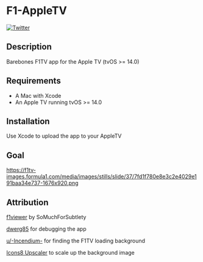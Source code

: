 # F1-AppleTV

[![Twitter](https://img.shields.io/twitter/follow/kenlpham?label=Ken%20Pham&style=social)](https://twitter.com/kenlpham)

## Description

Barebones F1TV app for the Apple TV (tvOS >= 14.0)

## Requirements

- A Mac with Xcode
- An Apple TV running tvOS >= 14.0

## Installation

Use Xcode to upload the app to your AppleTV

## Goal

https://f1tv-images.formula1.com/media/images/stills/slide/37/7fd1f780e8e3c2e4029e191baa34e737-1676x920.png

## Attribution

[f1viewer](https://github.com/SoMuchForSubtlety/f1viewer) by SoMuchForSubtlety

[dwerg85](https://github.com/dwerg85) for debugging the app

[u/-Incendium-](https://www.reddit.com/r/F1TV/comments/iry51u/anyone_know_where_i_can_find_the_original_image/g547yjx?utm_source=share&utm_medium=web2x&context=3) for finding the F1TV loading background

[Icons8 Upscaler](https://icons8.com/upscaler) to scale up the background image
